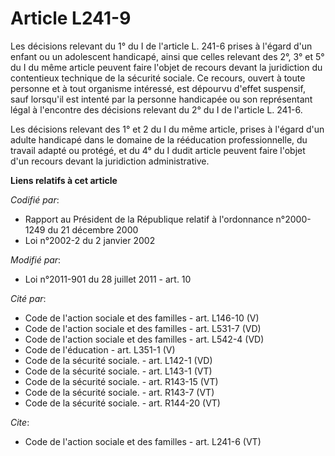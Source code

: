 # Article L241-9

Les décisions relevant du 1° du I de l'article L. 241-6 prises à l'égard d'un enfant ou un adolescent handicapé, ainsi que
celles relevant des 2°, 3° et 5° du I du même article peuvent faire l'objet de recours devant la juridiction du contentieux
technique de la sécurité sociale. Ce recours, ouvert à toute personne et à tout organisme intéressé, est dépourvu d'effet
suspensif, sauf lorsqu'il est intenté par la personne handicapée ou son représentant légal à l'encontre des décisions
relevant du 2° du I de l'article L. 241-6. 

Les décisions relevant des 1° et 2 du I du même article, prises à l'égard d'un adulte handicapé dans le domaine de la
rééducation professionnelle, du travail adapté ou protégé, et du 4° du I dudit article peuvent faire l'objet d'un recours
devant la juridiction administrative.

**Liens relatifs à cet article**

_Codifié par_:

  - Rapport au Président de la République relatif à l'ordonnance n°2000-1249 du 21 décembre 2000
  - Loi n°2002-2 du 2 janvier 2002

_Modifié par_:

  - Loi n°2011-901 du 28 juillet 2011 - art. 10

_Cité par_:

  - Code de l'action sociale et des familles - art. L146-10 (V)
  - Code de l'action sociale et des familles - art. L531-7 (VD)
  - Code de l'action sociale et des familles - art. L542-4 (VD)
  - Code de l'éducation - art. L351-1 (V)
  - Code de la sécurité sociale. - art. L142-1 (VD)
  - Code de la sécurité sociale. - art. L143-1 (VT)
  - Code de la sécurité sociale. - art. R143-15 (VT)
  - Code de la sécurité sociale. - art. R143-7 (VT)
  - Code de la sécurité sociale. - art. R144-20 (VT)

_Cite_:

  - Code de l'action sociale et des familles - art. L241-6 (VT)
